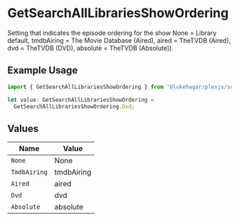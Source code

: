 # GetSearchAllLibrariesShowOrdering

Setting that indicates the episode ordering for the show 
None = Library default, 
tmdbAiring = The Movie Database (Aired), 
aired = TheTVDB (Aired), 
dvd = TheTVDB (DVD), 
absolute = TheTVDB (Absolute)).


## Example Usage

```typescript
import { GetSearchAllLibrariesShowOrdering } from "@lukehagar/plexjs/sdk/models/operations";

let value: GetSearchAllLibrariesShowOrdering =
  GetSearchAllLibrariesShowOrdering.Dvd;
```

## Values

| Name         | Value        |
| ------------ | ------------ |
| `None`       | None         |
| `TmdbAiring` | tmdbAiring   |
| `Aired`      | aired        |
| `Dvd`        | dvd          |
| `Absolute`   | absolute     |